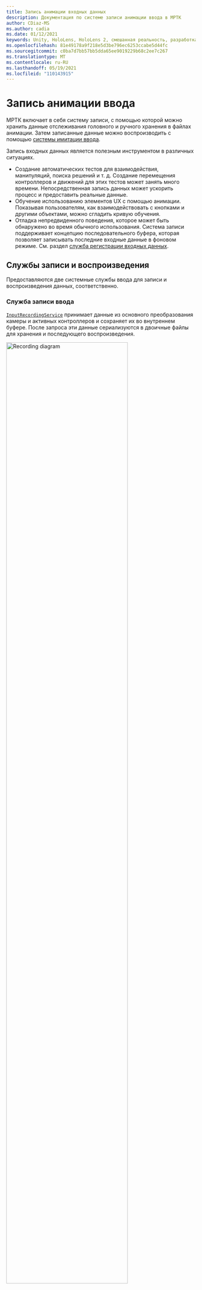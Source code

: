 ```yaml
---
title: Запись анимации входных данных
description: Документация по системе записи анимации ввода в МРТК
author: CDiaz-MS
ms.author: cadia
ms.date: 01/12/2021
keywords: Unity, HoloLens, HoloLens 2, смешанная реальность, разработка, MRTK
ms.openlocfilehash: 81e49178a9f218e5d3be796ec6253ccabe5d44fc
ms.sourcegitcommit: c0ba7d7bb57bb5dda65ee9019229b68c2ee7c267
ms.translationtype: MT
ms.contentlocale: ru-RU
ms.lasthandoff: 05/19/2021
ms.locfileid: "110143915"
---
```

# <a name="input-animation-recording"></a>Запись анимации ввода

МРТК включает в себя систему записи, с помощью которой можно хранить данные отслеживания головного и ручного хранения в файлах анимации. Затем записанные данные можно воспроизводить с помощью [системы имитации ввода](input-simulation-service.md).

Запись входных данных является полезным инструментом в различных ситуациях.

* Создание автоматических тестов для взаимодействия, манипуляций, поиска решений и т. д. Создание перемещения контроллеров и движений для этих тестов может занять много времени. Непосредственная запись данных может ускорить процесс и предоставить реальные данные.
* Обучение использованию элементов UX с помощью анимации.
  Показывая пользователям, как взаимодействовать с кнопками и другими объектами, можно сгладить кривую обучения.
* Отладка непредвиденного поведения, которое может быть обнаружено во время обычного использования.
  Система записи поддерживает концепцию последовательного буфера, которая позволяет записывать последние входные данные в фоновом режиме.
  См. раздел [служба регистрации входных данных](#input-recording-service).

## <a name="recording-and-playback-services"></a>Службы записи и воспроизведения

Предоставляются две системные службы ввода для записи и воспроизведения данных, соответственно.

### <a name="input-recording-service"></a>Служба записи ввода

[`InputRecordingService`](xref:Microsoft.MixedReality.Toolkit.Input.InputRecordingService) принимает данные из основного преобразования камеры и активных контроллеров и сохраняет их во внутреннем буфере. После запроса эти данные сериализуются в двоичные файлы для хранения и последующего воспроизведения.

<a target="_blank" href="../images/input-simulation/MRTK_InputAnimation_RecordingDiagram.png">
  <img src="../images/input-simulation/MRTK_InputAnimation_RecordingDiagram.png" title="Запись анимации ввода" width="80%" alt="Recording diagram" class="center" />
</a>

Чтобы начать запись входных данных, вызовите [`StartRecording`](xref:Microsoft.MixedReality.Toolkit.Input.IMixedRealityInputRecordingService.StartRecording) функцию. [`StopRecording`](xref:Microsoft.MixedReality.Toolkit.Input.IMixedRealityInputRecordingService.StopRecording) приостанавливает запись (но не удаляет данные, записанные на данный момент [`DiscardRecordedInput`](xref:Microsoft.MixedReality.Toolkit.Input.IMixedRealityInputRecordingService.DiscardRecordedInput) ). при необходимости используйте для этого.

По умолчанию размер буфера записи ограничен 30 секундами. Это позволяет службе записи сохранять данные в фоновом режиме без накопления слишком большого объема данных, а затем при необходимости сохранить последние 30 секунд. Интервал времени можно изменить с помощью [`RecordingBufferTimeLimit`](xref:Microsoft.MixedReality.Toolkit.Input.IMixedRealityInputRecordingService.RecordingBufferTimeLimit) свойства, или запись может быть неограниченной с помощью [`UseBufferTimeLimit`](xref:Microsoft.MixedReality.Toolkit.Input.IMixedRealityInputRecordingService.UseBufferTimeLimit) параметра.

Данные в буфере записи можно сохранить в двоичном файле с помощью функции [савеинпутаниматион](xref:Microsoft.MixedReality.Toolkit.Input.IMixedRealityInputRecordingService.SaveInputAnimation*) .

Дополнительные сведения о формате двоичного файла см. в статье [Спецификация формата файла анимации ввода](input-animation-file-format.md).

### <a name="input-playback-service"></a>Входная служба воспроизведения

[`InputPlaybackService`](xref:Microsoft.MixedReality.Toolkit.Input.InputPlaybackService) считывает двоичный файл со входными данными анимации, а затем применяет эти данные через [инпутсимулатионсервице](xref:Microsoft.MixedReality.Toolkit.Input.InputSimulationService) для повторного создания записанных перемещений.

<a target="_blank" href="../images/input-simulation/MRTK_InputAnimation_PlaybackDiagram.png">
  <img src="../images/input-simulation/MRTK_InputAnimation_PlaybackDiagram.png" title="Воспроизведение обратной анимации ввода" width="80%" alt="Play Back diagram" class="center" />
</a>

Чтобы начать воспроизводить анимацию ввода, она должна быть загружена из файла с помощью функции [лоадинпутаниматион](xref:Microsoft.MixedReality.Toolkit.Input.IMixedRealityInputPlaybackService.LoadInputAnimation*) .

Вызов метода [Play](xref:Microsoft.MixedReality.Toolkit.Input.IMixedRealityInputPlaybackService.Play), [паузы](xref:Microsoft.MixedReality.Toolkit.Input.IMixedRealityInputPlaybackService.Play)или [остановки](xref:Microsoft.MixedReality.Toolkit.Input.IMixedRealityInputPlaybackService.Stop) для управления воспроизведением анимации.

Текущее время анимации также можно контролировать непосредственно с помощью свойства [localtime](xref:Microsoft.MixedReality.Toolkit.Input.IMixedRealityInputPlaybackService.LocalTime) .

> [!WARNING]
> Циклический перебор или сброс анимации ввода или настройки [`LocalTime`](xref:Microsoft.MixedReality.Toolkit.Input.IMixedRealityInputPlaybackService.LocalTime) непосредственно путем очистки временной шкалы могут привести к непредвиденным результатам при обработке сцены! Записываются только перемещения ввода, любые дополнительные изменения, такие как перемещение объектов или перевернутые коммутаторы, не будут сброшены. Обязательно перезагрузите сцену, если внесены необратимые изменения.

### <a name="editor-tools-for-recording-and-playing-input-animation"></a>Средства редактора для записи и воспроизведения анимации ввода

В редакторе Unity существует ряд средств для записи и изучения анимации ввода. Доступ к этим средствам можно получить в [окне средства моделирования ввода](input-simulation-service.md#input-simulation-tools-window), которое можно открыть из _набора средств для смешанной реальности > служебные программы > меню моделирования ввода_ .

> [!NOTE]
> Запись и воспроизведение входных данных работают только в режиме воспроизведения.

Окно записи ввода имеет два режима:

* _Запись_ для записи входных данных в режиме воспроизведения и их сохранение в файлах анимации.

  При переключении на кнопку запись [`InputRecordingService`](xref:Microsoft.MixedReality.Toolkit.Input.InputRecordingService) включается для записи входных данных.
  При отключении кнопки записи отображается выбранный файл сохранение, а Записанная анимация ввода сохраняется в выбранном месте назначения.

  В этом режиме можно также изменить ограничение времени буфера.

* _Воспроизведение_ для загрузки файлов анимации и последующее повторное создание входных данных с помощью системы имитации ввода.

  Сначала необходимо загрузить анимацию в этом режиме. После записи входных данных в режиме записи Результирующая анимация загружается автоматически. Можно также нажать кнопку "Загрузить", чтобы выбрать существующий файл анимации.

  Кнопки управления временем слева направо:

  * _Сброс_ времени воспроизведения до начала анимации.
  * Постоянно _воспроизводить_ анимацию со временем.
  * _Шаг_ вперед на один шаг.

  Ползунок также можно использовать для очистки временной шкалы анимации.

> [!WARNING]
> Циклическая или сброс анимации ввода или Очистка временной шкалы может привести к непредвиденным результатам при управлении сценой. Записываются только перемещения ввода, любые дополнительные изменения, такие как перемещение объектов или перевернутые коммутаторы, не будут сброшены. Обязательно перезагрузите сцену, если внесены необратимые изменения.
